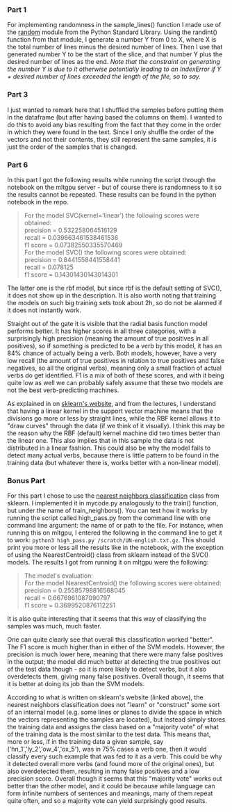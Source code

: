 ### Part 1
For implementing randomness in the sample_lines() function I made use of the [random](https://docs.python.org/3/library/random.html) module from the Python Standard Library. Using the randint() function from that module, I generate a number Y from 0 to X, where X is the total number of lines minus the desired number of lines. Then I use that generated number Y to be the start of the slice, and that number Y plus the desired number of lines as the end. _Note that the constraint on generating the number Y is due to it otherwise potentially leading to an IndexError if Y + desired number of lines exceeded the length of the file, so to say._

### Part 3
I just wanted to remark here that I shuffled the samples before putting them in the dataframe (but after having based the columns on them). I wanted to do this to avoid any bias resulting from the fact that they come in the order in which they were found in the text. Since I only shuffle the order of the vectors and not their contents, they still represent the same samples, it is just the order of the samples that is changed.

### Part 6
In this part I got the following results while running the script through the notebook on the mltgpu server - but of course there is randomness to it so the results cannot be repeated. These results can be found in the python notebook in the repo.   

>For the model SVC(kernel='linear') the following scores were obtained:      
>	precision = 0.532258064516129    
>	recall = 0.039663461538461536    
>	f1 score = 0.07382550335570469   
>For the model SVC() the following scores were obtained:    
>	precision = 0.8441558441558441    
>	recall = 0.078125     
>	f1 score = 0.14301430143014301      

The latter one is the rbf model, but since rbf is the default setting of SVC(), it does not show up in the description. It is also worth noting that training the models on such big training sets took about 2h, so do not be alarmed if it does not instantly work.   

Straight out of the gate it is visible that the radial basis function model performs better. It has higher scores in all three categories, with a surprisingly high precision (meaning the amount of true positives in all positives), so if something is predicted to be a verb by this model, it has an 84% chance of actually being a verb. Both models, however, have a very low recall (the amount of true positives in relation to true positives and false negatives, so all the original verbs), meaning only a small fraction of actual verbs do get identified. F1 is a mix of both of these scores, and with it being quite low as well we can probably safely assume that these two models are not the best verb-predicting machines.   

As explained in on [sklearn's website](https://scikit-learn.org/stable/modules/svm.html), and from the lectures, I understand that having a linear kernel in the support vector machine means that the divisions go more or less by straight lines, while the RBF kernel allows it to "draw curves" through the data (if we think of it visually). I think this may be the reason why the RBF (default) kernel machine did two times better than the linear one. This also implies that in this sample the data is not distributed in a linear fashion. This could also be why the model fails to detect many actual verbs, because there is little pattern to be found in the training data (but whatever there is, works better with a non-linear model).

### Bonus Part
For this part I chose to use the [nearest neighbors classification](https://scikit-learn.org/stable/modules/neighbors.html#nearest-neighbors-classification) class from sklearn. I implemented it in mycode.py analogously to the train() function, but under the name of train_neighbors(). You can test how it works by running the script called high_pass.py from the command line with one command line argument: the name of or path to the file. For instance, when running this on mltgpu, I entered the following in the command line to get it to work: `python3 high_pass.py /scratch/UN-english.txt.gz`. This should print you more or less all the results like in the notebook, with the exception of using the NearestCentroid() class from sklearn instead of the SVC() models. The results I got from running it on mltgpu were the following:       

>The model's evaluation:   
>For the model NearestCentroid() the following scores were obtained:   
>        precision = 0.25585798816568045   
>        recall = 0.6676961087090797   
>        f1 score = 0.3699520876112251      

It is also quite interesting that it seems that this way of classifying the samples was much, much faster.   

One can quite clearly see that overall this classification worked "better". The F1 score is much higher than in either of the SVM models. However, the precision is much lower here, meaning that there were many false positives in the output; the model did much better at detecting the true positives out of the test data though - so it is more likely to detect verbs, but it also overdetects them, giving many false positives. Overall though, it seems that it is better at doing its job than the SVM models.   

According to what is written on sklearn's website (linked above), the nearest neighbors classification does not "learn" or "construct" some sort of an internal model (e.g. some lines or planes to divide the space in which the vectors representing the samples are located), but instead simply stores the training data and assigns the class based on a "majority vote" of what of the training data is the most similar to the test data. This means that, more or less, if in the training data a given sample, say ('hn_1','ly_2','ow_4','ox_5'), was in 75% cases a verb one, then it would classify every such example that was fed to it as a verb. This could be why it detected overall more verbs (and found more of the original ones), but also overdetected them, resulting in many false positives and a low precision score. Overall though it seems that this "majority vote" works out better than the other model, and it could be because while language can form infinite numbers of sentences and meanings, many of them repeat quite often, and so a majority vote can yield surprisingly good results. 
